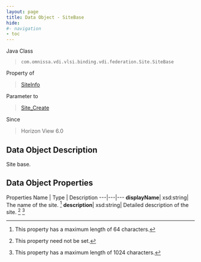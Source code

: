 ```yaml
---
layout: page
title: Data Object - SiteBase
hide:
#- navigation
- toc
---
```






Java Class
> `com.omnissa.vdi.vlsi.binding.vdi.federation.Site.SiteBase`

Property of
> [SiteInfo](vdi.federation.Site.SiteInfo.md#field_detail)

Parameter to
> [Site_Create](vdi.federation.Site.md#create)

Since
> Horizon View 6.0


## Data Object Description

Site base.

## Data Object Properties
Properties
Name |  Type |  Description
---|---|---
**displayName**|  xsd:string|  The name of the site. [^128]
**description**|  xsd:string|  Detailed description of the site. [^1] [^13]


 


[^1]: This property need not be set.
[^13]: This property has a maximum length of 1024 characters.
[^128]: This property has a maximum length of 64 characters.